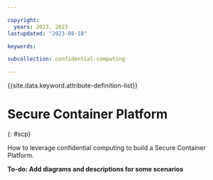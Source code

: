 ```yaml
---

copyright:
  years: 2023, 2023
lastupdated: "2023-08-18"

keywords: 

subcollection: confidential-computing

---
```


{{site.data.keyword.attribute-definition-list}}

# Secure Container Platform
{: #scp}

How to leverage confidential computing to build a Secure Container Platform.

**To-do: Add diagrams and descriptions for some scenarios**

